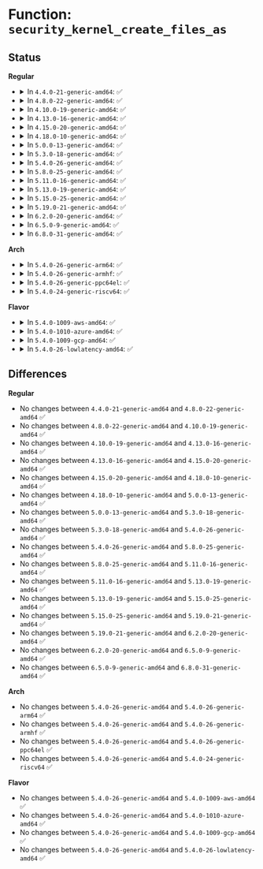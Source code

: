 # Function: <code>security_kernel_create_files_as</code>

## Status
<b>Regular</b>
<ul>
<li>
<details>
<summary>In <code>4.4.0-21-generic-amd64</code>: ✅</summary>

```c
int security_kernel_create_files_as(struct cred * new, struct inode * inode)
```

```json
{
  "name": "security_kernel_create_files_as",
  "collision_type": "Unique Global",
  "inline_type": "No",
  "funcs": [
    {
      "addr": 18446744071582245728,
      "name": "security_kernel_create_files_as",
      "external": true,
      "loc": "security/security.c:892",
      "file": "security/security.c",
      "inline": "seen, unknown",
      "caller_inline": [],
      "caller_func": [
        "kernel/cred.c:set_create_files_as"
      ]
    }
  ],
  "symbols": [
    {
      "addr": 18446744071582245728,
      "name": "security_kernel_create_files_as",
      "section": ".text",
      "bind": "STB_GLOBAL",
      "size": 79
    }
  ]
}
```
</details>
</li>
<li>
<details>
<summary>In <code>4.8.0-22-generic-amd64</code>: ✅</summary>

```c
int security_kernel_create_files_as(struct cred * new, struct inode * inode)
```

```json
{
  "name": "security_kernel_create_files_as",
  "collision_type": "Unique Global",
  "inline_type": "No",
  "funcs": [
    {
      "addr": 18446744071582464448,
      "name": "security_kernel_create_files_as",
      "external": true,
      "loc": "security/security.c:914",
      "file": "security/security.c",
      "inline": "seen, unknown",
      "caller_inline": [],
      "caller_func": [
        "kernel/cred.c:set_create_files_as"
      ]
    }
  ],
  "symbols": [
    {
      "addr": 18446744071582464448,
      "name": "security_kernel_create_files_as",
      "section": ".text",
      "bind": "STB_GLOBAL",
      "size": 79
    }
  ]
}
```
</details>
</li>
<li>
<details>
<summary>In <code>4.10.0-19-generic-amd64</code>: ✅</summary>

```c
int security_kernel_create_files_as(struct cred * new, struct inode * inode)
```

```json
{
  "name": "security_kernel_create_files_as",
  "collision_type": "Unique Global",
  "inline_type": "No",
  "funcs": [
    {
      "addr": 18446744071582556912,
      "name": "security_kernel_create_files_as",
      "external": true,
      "loc": "security/security.c:935",
      "file": "security/security.c",
      "inline": "seen, unknown",
      "caller_inline": [],
      "caller_func": [
        "kernel/cred.c:set_create_files_as"
      ]
    }
  ],
  "symbols": [
    {
      "addr": 18446744071582556912,
      "name": "security_kernel_create_files_as",
      "section": ".text",
      "bind": "STB_GLOBAL",
      "size": 79
    }
  ]
}
```
</details>
</li>
<li>
<details>
<summary>In <code>4.13.0-16-generic-amd64</code>: ✅</summary>

```c
int security_kernel_create_files_as(struct cred * new, struct inode * inode)
```

```json
{
  "name": "security_kernel_create_files_as",
  "collision_type": "Unique Global",
  "inline_type": "No",
  "funcs": [
    {
      "addr": 18446744071582644192,
      "name": "security_kernel_create_files_as",
      "external": true,
      "loc": "security/security.c:1572",
      "file": "security/security.c",
      "inline": "seen, unknown",
      "caller_inline": [],
      "caller_func": [
        "kernel/cred.c:set_create_files_as"
      ]
    }
  ],
  "symbols": [
    {
      "addr": 18446744071582644192,
      "name": "security_kernel_create_files_as",
      "section": ".text",
      "bind": "STB_GLOBAL",
      "size": 79
    }
  ]
}
```
</details>
</li>
<li>
<details>
<summary>In <code>4.15.0-20-generic-amd64</code>: ✅</summary>

```c
int security_kernel_create_files_as(struct cred * new, struct inode * inode)
```

```json
{
  "name": "security_kernel_create_files_as",
  "collision_type": "Unique Global",
  "inline_type": "No",
  "funcs": [
    {
      "addr": 18446744071582798768,
      "name": "security_kernel_create_files_as",
      "external": true,
      "loc": "security/security.c:1534",
      "file": "security/security.c",
      "inline": "seen, unknown",
      "caller_inline": [],
      "caller_func": [
        "kernel/cred.c:set_create_files_as"
      ]
    }
  ],
  "symbols": [
    {
      "addr": 18446744071582798768,
      "name": "security_kernel_create_files_as",
      "section": ".text",
      "bind": "STB_GLOBAL",
      "size": 85
    }
  ]
}
```
</details>
</li>
<li>
<details>
<summary>In <code>4.18.0-10-generic-amd64</code>: ✅</summary>

```c
int security_kernel_create_files_as(struct cred * new, struct inode * inode)
```

```json
{
  "name": "security_kernel_create_files_as",
  "collision_type": "Unique Global",
  "inline_type": "No",
  "funcs": [
    {
      "addr": 18446744071582995616,
      "name": "security_kernel_create_files_as",
      "external": true,
      "loc": "security/security.c:1038",
      "file": "security/security.c",
      "inline": "seen, unknown",
      "caller_inline": [],
      "caller_func": [
        "kernel/cred.c:set_create_files_as"
      ]
    }
  ],
  "symbols": [
    {
      "addr": 18446744071582995616,
      "name": "security_kernel_create_files_as",
      "section": ".text",
      "bind": "STB_GLOBAL",
      "size": 68
    }
  ]
}
```
</details>
</li>
<li>
<details>
<summary>In <code>5.0.0-13-generic-amd64</code>: ✅</summary>

```c
int security_kernel_create_files_as(struct cred * new, struct inode * inode)
```

```json
{
  "name": "security_kernel_create_files_as",
  "collision_type": "Unique Global",
  "inline_type": "No",
  "funcs": [
    {
      "addr": 18446744071583107792,
      "name": "security_kernel_create_files_as",
      "external": true,
      "loc": "security/security.c:1630",
      "file": "security/security.c",
      "inline": "seen, unknown",
      "caller_inline": [],
      "caller_func": [
        "kernel/cred.c:set_create_files_as"
      ]
    }
  ],
  "symbols": [
    {
      "addr": 18446744071583107792,
      "name": "security_kernel_create_files_as",
      "section": ".text",
      "bind": "STB_GLOBAL",
      "size": 68
    }
  ]
}
```
</details>
</li>
<li>
<details>
<summary>In <code>5.3.0-18-generic-amd64</code>: ✅</summary>

```c
int security_kernel_create_files_as(struct cred * new, struct inode * inode)
```

```json
{
  "name": "security_kernel_create_files_as",
  "collision_type": "Unique Global",
  "inline_type": "No",
  "funcs": [
    {
      "addr": 18446744071583294064,
      "name": "security_kernel_create_files_as",
      "external": true,
      "loc": "security/security.c:1649",
      "file": "security/security.c",
      "inline": "seen, unknown",
      "caller_inline": [],
      "caller_func": [
        "kernel/cred.c:set_create_files_as"
      ]
    }
  ],
  "symbols": [
    {
      "addr": 18446744071583294064,
      "name": "security_kernel_create_files_as",
      "section": ".text",
      "bind": "STB_GLOBAL",
      "size": 77
    }
  ]
}
```
</details>
</li>
<li>
<details>
<summary>In <code>5.4.0-26-generic-amd64</code>: ✅</summary>

```c
int security_kernel_create_files_as(struct cred * new, struct inode * inode)
```

```json
{
  "name": "security_kernel_create_files_as",
  "collision_type": "Unique Global",
  "inline_type": "No",
  "funcs": [
    {
      "addr": 18446744071583399184,
      "name": "security_kernel_create_files_as",
      "external": true,
      "loc": "security/security.c:1688",
      "file": "security/security.c",
      "inline": "seen, unknown",
      "caller_inline": [],
      "caller_func": [
        "kernel/cred.c:set_create_files_as"
      ]
    }
  ],
  "symbols": [
    {
      "addr": 18446744071583399184,
      "name": "security_kernel_create_files_as",
      "section": ".text",
      "bind": "STB_GLOBAL",
      "size": 68
    }
  ]
}
```
</details>
</li>
<li>
<details>
<summary>In <code>5.8.0-25-generic-amd64</code>: ✅</summary>

```c
int security_kernel_create_files_as(struct cred * new, struct inode * inode)
```

```json
{
  "name": "security_kernel_create_files_as",
  "collision_type": "Unique Global",
  "inline_type": "No",
  "funcs": [
    {
      "addr": 18446744071583738704,
      "name": "security_kernel_create_files_as",
      "external": true,
      "loc": "security/security.c:1872",
      "file": "security/security.c",
      "inline": "seen, unknown",
      "caller_inline": [],
      "caller_func": [
        "kernel/cred.c:set_create_files_as"
      ]
    }
  ],
  "symbols": [
    {
      "addr": 18446744071583738704,
      "name": "security_kernel_create_files_as",
      "section": ".text",
      "bind": "STB_GLOBAL",
      "size": 68
    }
  ]
}
```
</details>
</li>
<li>
<details>
<summary>In <code>5.11.0-16-generic-amd64</code>: ✅</summary>

```c
int security_kernel_create_files_as(struct cred * new, struct inode * inode)
```

```json
{
  "name": "security_kernel_create_files_as",
  "collision_type": "Unique Global",
  "inline_type": "No",
  "funcs": [
    {
      "addr": 18446744071583859024,
      "name": "security_kernel_create_files_as",
      "external": true,
      "loc": "security/security.c:1874",
      "file": "security/security.c",
      "inline": "seen, unknown",
      "caller_inline": [],
      "caller_func": [
        "kernel/cred.c:set_create_files_as"
      ]
    }
  ],
  "symbols": [
    {
      "addr": 18446744071583859024,
      "name": "security_kernel_create_files_as",
      "section": ".text",
      "bind": "STB_GLOBAL",
      "size": 68
    }
  ]
}
```
</details>
</li>
<li>
<details>
<summary>In <code>5.13.0-19-generic-amd64</code>: ✅</summary>

```c
int security_kernel_create_files_as(struct cred * new, struct inode * inode)
```

```json
{
  "name": "security_kernel_create_files_as",
  "collision_type": "Unique Global",
  "inline_type": "No",
  "funcs": [
    {
      "addr": 18446744071583885200,
      "name": "security_kernel_create_files_as",
      "external": true,
      "loc": "security/security.c:1924",
      "file": "security/security.c",
      "inline": "seen, unknown",
      "caller_inline": [],
      "caller_func": [
        "kernel/cred.c:set_create_files_as"
      ]
    }
  ],
  "symbols": [
    {
      "addr": 18446744071583885200,
      "name": "security_kernel_create_files_as",
      "section": ".text",
      "bind": "STB_GLOBAL",
      "size": 68
    }
  ]
}
```
</details>
</li>
<li>
<details>
<summary>In <code>5.15.0-25-generic-amd64</code>: ✅</summary>

```c
int security_kernel_create_files_as(struct cred * new, struct inode * inode)
```

```json
{
  "name": "security_kernel_create_files_as",
  "collision_type": "Unique Global",
  "inline_type": "No",
  "funcs": [
    {
      "addr": 18446744071584248912,
      "name": "security_kernel_create_files_as",
      "external": true,
      "loc": "security/security.c:1932",
      "file": "security/security.c",
      "inline": "seen, unknown",
      "caller_inline": [],
      "caller_func": [
        "kernel/cred.c:set_create_files_as"
      ]
    }
  ],
  "symbols": [
    {
      "addr": 18446744071584248912,
      "name": "security_kernel_create_files_as",
      "section": ".text",
      "bind": "STB_GLOBAL",
      "size": 68
    }
  ]
}
```
</details>
</li>
<li>
<details>
<summary>In <code>5.19.0-21-generic-amd64</code>: ✅</summary>

```c
int security_kernel_create_files_as(struct cred * new, struct inode * inode)
```

```json
{
  "name": "security_kernel_create_files_as",
  "collision_type": "Unique Global",
  "inline_type": "No",
  "funcs": [
    {
      "addr": 18446744071584858592,
      "name": "security_kernel_create_files_as",
      "external": true,
      "loc": "security/security.c:1937",
      "file": "security/security.c",
      "inline": "seen, unknown",
      "caller_inline": [],
      "caller_func": [
        "kernel/cred.c:set_create_files_as"
      ]
    }
  ],
  "symbols": [
    {
      "addr": 18446744071584858592,
      "name": "security_kernel_create_files_as",
      "section": ".text",
      "bind": "STB_GLOBAL",
      "size": 93
    }
  ]
}
```
</details>
</li>
<li>
<details>
<summary>In <code>6.2.0-20-generic-amd64</code>: ✅</summary>

```c
int security_kernel_create_files_as(struct cred * new, struct inode * inode)
```

```json
{
  "name": "security_kernel_create_files_as",
  "collision_type": "Unique Global",
  "inline_type": "No",
  "funcs": [
    {
      "addr": 18446744071585562896,
      "name": "security_kernel_create_files_as",
      "external": true,
      "loc": "security/security.c:1984",
      "file": "security/security.c",
      "inline": "seen, unknown",
      "caller_inline": [],
      "caller_func": [
        "kernel/cred.c:set_create_files_as"
      ]
    }
  ],
  "symbols": [
    {
      "addr": 18446744071585562896,
      "name": "security_kernel_create_files_as",
      "section": ".text",
      "bind": "STB_GLOBAL",
      "size": 93
    }
  ]
}
```
</details>
</li>
<li>
<details>
<summary>In <code>6.5.0-9-generic-amd64</code>: ✅</summary>

```c
int security_kernel_create_files_as(struct cred * new, struct inode * inode)
```

```json
{
  "name": "security_kernel_create_files_as",
  "collision_type": "Unique Global",
  "inline_type": "No",
  "funcs": [
    {
      "addr": 18446744071585793888,
      "name": "security_kernel_create_files_as",
      "external": true,
      "loc": "security/security.c:3163",
      "file": "security/security.c",
      "inline": "seen, unknown",
      "caller_inline": [],
      "caller_func": [
        "kernel/cred.c:set_create_files_as"
      ]
    }
  ],
  "symbols": [
    {
      "addr": 18446744071585793888,
      "name": "security_kernel_create_files_as",
      "section": ".text",
      "bind": "STB_GLOBAL",
      "size": 93
    }
  ]
}
```
</details>
</li>
<li>
<details>
<summary>In <code>6.8.0-31-generic-amd64</code>: ✅</summary>

```c
int security_kernel_create_files_as(struct cred * new, struct inode * inode)
```

```json
{
  "name": "security_kernel_create_files_as",
  "collision_type": "Unique Global",
  "inline_type": "No",
  "funcs": [
    {
      "addr": 18446744071586042160,
      "name": "security_kernel_create_files_as",
      "external": true,
      "loc": "security/security.c:3235",
      "file": "security/security.c",
      "inline": "seen, unknown",
      "caller_inline": [],
      "caller_func": [
        "kernel/cred.c:set_create_files_as"
      ]
    }
  ],
  "symbols": [
    {
      "addr": 18446744071586042160,
      "name": "security_kernel_create_files_as",
      "section": ".text",
      "bind": "STB_GLOBAL",
      "size": 93
    }
  ]
}
```
</details>
</li>
</ul>
<b>Arch</b>
<ul>
<li>
<details>
<summary>In <code>5.4.0-26-generic-arm64</code>: ✅</summary>

```c
int security_kernel_create_files_as(struct cred * new, struct inode * inode)
```

```json
{
  "name": "security_kernel_create_files_as",
  "collision_type": "Unique Global",
  "inline_type": "No",
  "funcs": [
    {
      "addr": 18446603336495151608,
      "name": "security_kernel_create_files_as",
      "external": true,
      "loc": "security/security.c:1688",
      "file": "security/security.c",
      "inline": "seen, unknown",
      "caller_inline": [],
      "caller_func": [
        "kernel/cred.c:set_create_files_as"
      ]
    }
  ],
  "symbols": [
    {
      "addr": 18446603336495151608,
      "name": "security_kernel_create_files_as",
      "section": ".text",
      "bind": "STB_GLOBAL",
      "size": 96
    }
  ]
}
```
</details>
</li>
<li>
<details>
<summary>In <code>5.4.0-26-generic-armhf</code>: ✅</summary>

```c
int security_kernel_create_files_as(struct cred * new, struct inode * inode)
```

```json
{
  "name": "security_kernel_create_files_as",
  "collision_type": "Unique Global",
  "inline_type": "No",
  "funcs": [
    {
      "addr": 3228539220,
      "name": "security_kernel_create_files_as",
      "external": true,
      "loc": "security/security.c:1688",
      "file": "security/security.c",
      "inline": "seen, unknown",
      "caller_inline": [],
      "caller_func": [
        "kernel/cred.c:set_create_files_as"
      ]
    }
  ],
  "symbols": [
    {
      "addr": 3228539220,
      "name": "security_kernel_create_files_as",
      "section": ".text",
      "bind": "STB_GLOBAL",
      "size": 92
    }
  ]
}
```
</details>
</li>
<li>
<details>
<summary>In <code>5.4.0-26-generic-ppc64el</code>: ✅</summary>

```c
int security_kernel_create_files_as(struct cred * new, struct inode * inode)
```

```json
{
  "name": "security_kernel_create_files_as",
  "collision_type": "Unique Global",
  "inline_type": "No",
  "funcs": [
    {
      "addr": 13835058055289077136,
      "name": "security_kernel_create_files_as",
      "external": true,
      "loc": "security/security.c:1688",
      "file": "security/security.c",
      "inline": "seen, unknown",
      "caller_inline": [],
      "caller_func": [
        "kernel/cred.c:set_create_files_as"
      ]
    }
  ],
  "symbols": [
    {
      "addr": 13835058055289077136,
      "name": "security_kernel_create_files_as",
      "section": ".text",
      "bind": "STB_GLOBAL",
      "size": 188
    }
  ]
}
```
</details>
</li>
<li>
<details>
<summary>In <code>5.4.0-24-generic-riscv64</code>: ✅</summary>

```c
int security_kernel_create_files_as(struct cred * new, struct inode * inode)
```

```json
{
  "name": "security_kernel_create_files_as",
  "collision_type": "Unique Global",
  "inline_type": "No",
  "funcs": [
    {
      "addr": 18446743936274398792,
      "name": "security_kernel_create_files_as",
      "external": true,
      "loc": "security/security.c:1688",
      "file": "security/security.c",
      "inline": "seen, unknown",
      "caller_inline": [],
      "caller_func": [
        "kernel/cred.c:set_create_files_as"
      ]
    }
  ],
  "symbols": [
    {
      "addr": 18446743936274398792,
      "name": "security_kernel_create_files_as",
      "section": ".text",
      "bind": "STB_GLOBAL",
      "size": 68
    }
  ]
}
```
</details>
</li>
</ul>
<b>Flavor</b>
<ul>
<li>
<details>
<summary>In <code>5.4.0-1009-aws-amd64</code>: ✅</summary>

```c
int security_kernel_create_files_as(struct cred * new, struct inode * inode)
```

```json
{
  "name": "security_kernel_create_files_as",
  "collision_type": "Unique Global",
  "inline_type": "No",
  "funcs": [
    {
      "addr": 18446744071583367920,
      "name": "security_kernel_create_files_as",
      "external": true,
      "loc": "security/security.c:1688",
      "file": "security/security.c",
      "inline": "seen, unknown",
      "caller_inline": [],
      "caller_func": [
        "kernel/cred.c:set_create_files_as"
      ]
    }
  ],
  "symbols": [
    {
      "addr": 18446744071583367920,
      "name": "security_kernel_create_files_as",
      "section": ".text",
      "bind": "STB_GLOBAL",
      "size": 68
    }
  ]
}
```
</details>
</li>
<li>
<details>
<summary>In <code>5.4.0-1010-azure-amd64</code>: ✅</summary>

```c
int security_kernel_create_files_as(struct cred * new, struct inode * inode)
```

```json
{
  "name": "security_kernel_create_files_as",
  "collision_type": "Unique Global",
  "inline_type": "No",
  "funcs": [
    {
      "addr": 18446744071583305024,
      "name": "security_kernel_create_files_as",
      "external": true,
      "loc": "security/security.c:1688",
      "file": "security/security.c",
      "inline": "seen, unknown",
      "caller_inline": [],
      "caller_func": [
        "kernel/cred.c:set_create_files_as"
      ]
    }
  ],
  "symbols": [
    {
      "addr": 18446744071583305024,
      "name": "security_kernel_create_files_as",
      "section": ".text",
      "bind": "STB_GLOBAL",
      "size": 68
    }
  ]
}
```
</details>
</li>
<li>
<details>
<summary>In <code>5.4.0-1009-gcp-amd64</code>: ✅</summary>

```c
int security_kernel_create_files_as(struct cred * new, struct inode * inode)
```

```json
{
  "name": "security_kernel_create_files_as",
  "collision_type": "Unique Global",
  "inline_type": "No",
  "funcs": [
    {
      "addr": 18446744071583351696,
      "name": "security_kernel_create_files_as",
      "external": true,
      "loc": "security/security.c:1688",
      "file": "security/security.c",
      "inline": "seen, unknown",
      "caller_inline": [],
      "caller_func": [
        "kernel/cred.c:set_create_files_as"
      ]
    }
  ],
  "symbols": [
    {
      "addr": 18446744071583351696,
      "name": "security_kernel_create_files_as",
      "section": ".text",
      "bind": "STB_GLOBAL",
      "size": 68
    }
  ]
}
```
</details>
</li>
<li>
<details>
<summary>In <code>5.4.0-26-lowlatency-amd64</code>: ✅</summary>

```c
int security_kernel_create_files_as(struct cred * new, struct inode * inode)
```

```json
{
  "name": "security_kernel_create_files_as",
  "collision_type": "Unique Global",
  "inline_type": "No",
  "funcs": [
    {
      "addr": 18446744071583446880,
      "name": "security_kernel_create_files_as",
      "external": true,
      "loc": "security/security.c:1688",
      "file": "security/security.c",
      "inline": "seen, unknown",
      "caller_inline": [],
      "caller_func": [
        "kernel/cred.c:set_create_files_as"
      ]
    }
  ],
  "symbols": [
    {
      "addr": 18446744071583446880,
      "name": "security_kernel_create_files_as",
      "section": ".text",
      "bind": "STB_GLOBAL",
      "size": 68
    }
  ]
}
```
</details>
</li>
</ul>

## Differences
<b>Regular</b>
<ul>
<li>
No changes between <code>4.4.0-21-generic-amd64</code> and <code>4.8.0-22-generic-amd64</code> ✅
</li>
<li>
No changes between <code>4.8.0-22-generic-amd64</code> and <code>4.10.0-19-generic-amd64</code> ✅
</li>
<li>
No changes between <code>4.10.0-19-generic-amd64</code> and <code>4.13.0-16-generic-amd64</code> ✅
</li>
<li>
No changes between <code>4.13.0-16-generic-amd64</code> and <code>4.15.0-20-generic-amd64</code> ✅
</li>
<li>
No changes between <code>4.15.0-20-generic-amd64</code> and <code>4.18.0-10-generic-amd64</code> ✅
</li>
<li>
No changes between <code>4.18.0-10-generic-amd64</code> and <code>5.0.0-13-generic-amd64</code> ✅
</li>
<li>
No changes between <code>5.0.0-13-generic-amd64</code> and <code>5.3.0-18-generic-amd64</code> ✅
</li>
<li>
No changes between <code>5.3.0-18-generic-amd64</code> and <code>5.4.0-26-generic-amd64</code> ✅
</li>
<li>
No changes between <code>5.4.0-26-generic-amd64</code> and <code>5.8.0-25-generic-amd64</code> ✅
</li>
<li>
No changes between <code>5.8.0-25-generic-amd64</code> and <code>5.11.0-16-generic-amd64</code> ✅
</li>
<li>
No changes between <code>5.11.0-16-generic-amd64</code> and <code>5.13.0-19-generic-amd64</code> ✅
</li>
<li>
No changes between <code>5.13.0-19-generic-amd64</code> and <code>5.15.0-25-generic-amd64</code> ✅
</li>
<li>
No changes between <code>5.15.0-25-generic-amd64</code> and <code>5.19.0-21-generic-amd64</code> ✅
</li>
<li>
No changes between <code>5.19.0-21-generic-amd64</code> and <code>6.2.0-20-generic-amd64</code> ✅
</li>
<li>
No changes between <code>6.2.0-20-generic-amd64</code> and <code>6.5.0-9-generic-amd64</code> ✅
</li>
<li>
No changes between <code>6.5.0-9-generic-amd64</code> and <code>6.8.0-31-generic-amd64</code> ✅
</li>
</ul>
<b>Arch</b>
<ul>
<li>
No changes between <code>5.4.0-26-generic-amd64</code> and <code>5.4.0-26-generic-arm64</code> ✅
</li>
<li>
No changes between <code>5.4.0-26-generic-amd64</code> and <code>5.4.0-26-generic-armhf</code> ✅
</li>
<li>
No changes between <code>5.4.0-26-generic-amd64</code> and <code>5.4.0-26-generic-ppc64el</code> ✅
</li>
<li>
No changes between <code>5.4.0-26-generic-amd64</code> and <code>5.4.0-24-generic-riscv64</code> ✅
</li>
</ul>
<b>Flavor</b>
<ul>
<li>
No changes between <code>5.4.0-26-generic-amd64</code> and <code>5.4.0-1009-aws-amd64</code> ✅
</li>
<li>
No changes between <code>5.4.0-26-generic-amd64</code> and <code>5.4.0-1010-azure-amd64</code> ✅
</li>
<li>
No changes between <code>5.4.0-26-generic-amd64</code> and <code>5.4.0-1009-gcp-amd64</code> ✅
</li>
<li>
No changes between <code>5.4.0-26-generic-amd64</code> and <code>5.4.0-26-lowlatency-amd64</code> ✅
</li>
</ul>
